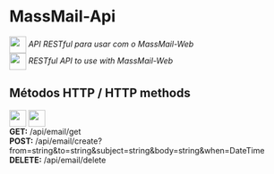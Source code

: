 # MassMail-Api

<img src="https://cdn.countryflags.com/thumbs/brazil/flag-400.png" heigth="30px" width="30px" align="center" /> _API RESTful para usar com o MassMail-Web_<br />
<img src="https://cdn.countryflags.com/thumbs/united-kingdom/flag-400.png" heigth="30px" width="30px" align="center" /> _RESTful API to use with MassMail-Web_

## Métodos HTTP / HTTP methods

<img src="https://cdn.countryflags.com/thumbs/brazil/flag-400.png" heigth="30px" width="30px" align="center" /> <img src="https://cdn.countryflags.com/thumbs/united-kingdom/flag-400.png" heigth="30px" width="30px" align="center" /><br />
**GET:** /api/email/get<br />
**POST:** /api/email/create?from=string&to=string&subject=string&body=string&when=DateTime<br />
**DELETE:** /api/email/delete
